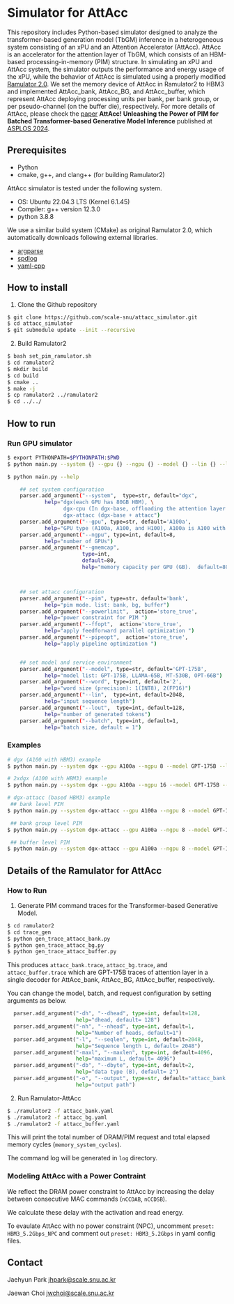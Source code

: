 # Simulator for AttAcc
This repository includes Python-based simulator designed to analyze the transformer-based generation model (TbGM) inference in a heterogeneous system consisting of an xPU and an Attention Accelerator (AttAcc). 
AttAcc is an accelerator for the attention layer of TbGM, which consists of an HBM-based processing-in-memory (PIM) structure.
In simulating an xPU and AttAcc system, the simulator outputs the performance and energy usage of the xPU, while the behavior of AttAcc is simulated using a properly modified [Ramulator 2.0](https://github.com/CMU-SAFARI/ramulator2).
We set the memory device of AttAcc in Ramulator2 to HBM3 and implemented AttAcc\_bank, AttAcc\_BG, and AttAcc\_buffer, which represent AttAcc deploying processing units per bank, per bank group, or per pseudo-channel (on the buffer die), respectively.
For more details of AttAcc, please check the [paper](https://dl.acm.org/doi/10.1145/3620665.3640422) **AttAcc! Unleashing the Power of PIM for Batched Transformer-based Generative Model Inference** published at [ASPLOS 2024](https://www.asplos-conference.org/asplos2024).

 
## Prerequisites
- Python
- cmake, g++, and clang++ (for building Ramulator2)

AttAcc simulator is tested under the following system.

* OS: Ubuntu 22.04.3 LTS (Kernel 6.1.45)
* Compiler: g++ version 12.3.0
* python 3.8.8

We use a similar build system (CMake) as original Ramulator 2.0, which automatically downloads following external libraries.
- [argparse](https://github.com/p-ranav/argparse)
- [spdlog](https://github.com/gabime/spdlog)
- [yaml-cpp](https://github.com/jbeder/yaml-cpp)


## How to install
1. Clone the Github repository

```bash
$ git clone https://github.com/scale-snu/attacc_simulator.git
$ cd attacc_simulator
$ git submodule update --init --recursive
``` 

2. Build Ramulator2
```bash
$ bash set_pim_ramulator.sh 
$ cd ramulator2
$ mkdir build
$ cd build
$ cmake ..
$ make -j
$ cp ramulator2 ../ramulator2
$ cd ../../
```

## How to run

### Run GPU simulator 
```bash
$ export PYTHONPATH=$PYTHONPATH:$PWD
$ python main.py --system {} --gpu {} --ngpu {} --model {} --lin {} --lout {} --batch {} --pim {} --powerlimit --ffopt --pipeopt

$ python main.py --help

    ## set system configuration
    parser.add_argument("--system",  type=str, default="dgx",
            help="dgx(each GPU has 80GB HBM), \
                  dgx-cpu (In dgx-base, offloading the attention layer to cpu), \
                  dgx-attacc (dgx-base + attacc")
    parser.add_argument("--gpu", type=str, default='A100a', 
            help="GPU type (A100a, A100, and H100), A100a is A100 with HBM3")
    parser.add_argument("--ngpu", type=int, default=8, 
            help="number of GPUs")
    parser.add_argument("--gmemcap",
                        type=int,
                        default=80,
                        help="memory capacity per GPU (GB).  default=80")



    ## set attacc configuration
    parser.add_argument("--pim", type=str, default='bank',
            help="pim mode. list: bank, bg, buffer")
    parser.add_argument("--powerlimit",  action='store_true', 
            help="power constraint for PIM ")
    parser.add_argument("--ffopt",  action='store_true', 
            help="apply feedforward parallel optimization ")
    parser.add_argument("--pipeopt",  action='store_true', 
            help="apply pipeline optimization ")


    ## set model and service environment
    parser.add_argument("--model", type=str, default='GPT-175B', 
            help="model list: GPT-175B, LLAMA-65B, MT-530B, OPT-66B")
    parser.add_argument("--word", type=int, default='2', 
            help="word size (precision): 1(INT8), 2(FP16)")
    parser.add_argument("--lin",  type=int, default=2048,
            help="input sequence length")
    parser.add_argument("--lout",  type=int, default=128,
            help="number of generated tokens")
    parser.add_argument("--batch", type=int, default=1,
            help="batch size, default = 1")
```

### Examples
```bash 
# dgx (A100 with HBM3) example 
$ python main.py --system dgx --gpu A100a --ngpu 8 --model GPT-175B --lin 2048 --lout 128 --batch 1

# 2xdgx (A100 with HBM3) example 
$ python main.py --system dgx --gpu A100a --ngpu 16 --model GPT-175B --lin 2048 --lout 128 --batch 1

# dgx-attacc (based HBM3) example 
 ## bank level PIM
$ python main.py --system dgx-attacc --gpu A100a --ngpu 8 --model GPT-175B --lin 2048 --lout 128 --batch 1 --pim bank --powerlimit --ffopt --pipeopt

 ## bank group level PIM
$ python main.py --system dgx-attacc --gpu A100a --ngpu 8 --model GPT-175B --lin 2048 --lout 128 --batch 1 --pim bg --powerlimit --ffopt --pipeopt

 ## buffer level PIM
$ python main.py --system dgx-attacc --gpu A100a --ngpu 8 --model GPT-175B --lin 2048 --lout 128 --batch 1 --pim buffer --powerlimit --ffopt --pipeopt 

```

## Details of the Ramulator for AttAcc
### How to Run
1. Generate PIM command traces for the Transformer-based Generative Model.
```bash
$ cd ramulator2
$ cd trace_gen
$ python gen_trace_attacc_bank.py
$ python gen_trace_attacc_bg.py
$ python gen_trace_attacc_buffer.py
```

This produces `attacc_bank.trace`, `attacc_bg.trace`, and `attacc_buffer.trace` which are GPT-175B traces of attention layer in a single decoder for AttAcc\_bank, AttAcc\_BG, AttAcc\_buffer, respectively.


You can change the model, batch, and request configuration by setting arguments as below.
```python
  parser.add_argument("-dh", "--dhead", type=int, default=128, 
                      help="dhead, default= 128")
  parser.add_argument("-nh", "--nhead", type=int, default=1, 
                      help="Number of heads, default=1")
  parser.add_argument("-l", "--seqlen", type=int, default=2048,
                      help="Sequence length L, default= 2048")
  parser.add_argument("-maxl", "--maxlen", type=int, default=4096, 
                      help="maximum L, default= 4096")
  parser.add_argument("-db", "--dbyte", type=int, default=2, 
                      help="data type (B), default= 2")
  parser.add_argument("-o", "--output", type=str, default="attacc_bank.trace", 
                      help="output path")
```

2. Run Ramulator-AttAcc
```bash
$ ./ramulator2 -f attacc_bank.yaml
$ ./ramulator2 -f attacc_bg.yaml
$ ./ramulator2 -f attacc_buffer.yaml
```

This will print the total number of DRAM/PIM request and total elapsed memory cycles (`memory_system_cycles`).

The command log will be generated in `log` directory.


### Modeling AttAcc with a Power Contraint
We reflect the DRAM power constraint to AttAcc by increasing the delay between consecutive MAC commands (`nCCDAB`, `nCCDSB`).

We calculate these delay with the activation and read energy.

To evaulate AttAcc with no power constraint (NPC), uncomment `preset: HBM3_5.2Gbps_NPC` and comment out `preset: HBM3_5.2Gbps` in yaml config files.




## Contact
Jaehyun Park jhpark@scale.snu.ac.kr

Jaewan Choi jwchoi@scale.snu.ac.kr
